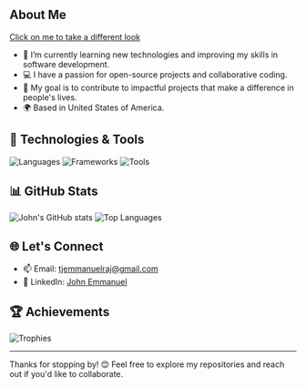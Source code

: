 
## About Me
[Click on me to take a different look](https://john672000.github.io/JohnE_Portfolio/#/)
- 🌱 I’m currently learning new technologies and improving my skills in software development.
- 💻 I have a passion for open-source projects and collaborative coding.
- 🎯 My goal is to contribute to impactful projects that make a difference in people's lives.
- 🌍 Based in United States of America.

## 🔧 Technologies & Tools
![Languages](https://skillicons.dev/icons?i=js,python,java&theme=dark)
![Frameworks](https://skillicons.dev/icons?i=react,nodejs,django&theme=dark)
![Tools](https://skillicons.dev/icons?i=git,docker,kubernetes&theme=dark)

## 📊 GitHub Stats
![John's GitHub stats](https://github-readme-stats.vercel.app/api?username=john672000&show_icons=true&theme=dark)
![Top Languages](https://github-readme-stats.vercel.app/api/top-langs/?username=john672000&layout=compact&theme=dark)



## 🌐 Let's Connect
- 📫 Email: [tjemmanuelraj@gmail.com](mailto:tjemmanuelraj@gmail.com)
- 💼 LinkedIn: [John Emmanuel ](https://www.linkedin.com/in/john-emmanuelraj/)

## 🏆 Achievements
![Trophies](https://github-profile-trophy.vercel.app/?username=john672000&theme=radical&margin-w=15&margin-h=15)

---

Thanks for stopping by! 😊 Feel free to explore my repositories and reach out if you'd like to collaborate.
